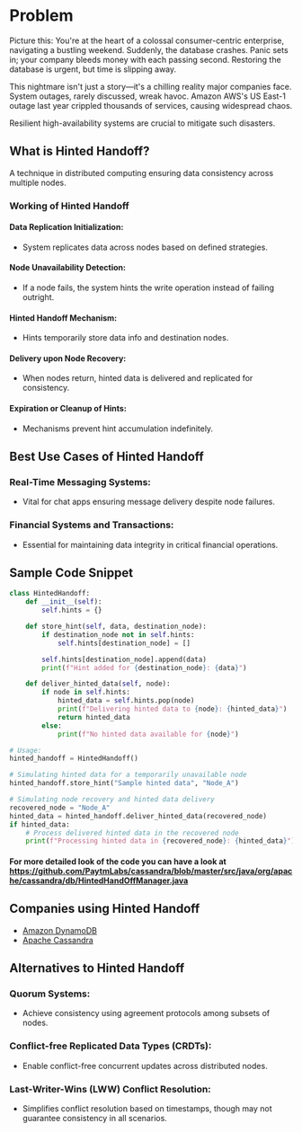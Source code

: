 # Problem
Picture this: You're at the heart of a colossal consumer-centric enterprise, navigating a bustling weekend. Suddenly, the database crashes. Panic sets in; your company bleeds money with each passing second. Restoring the database is urgent, but time is slipping away.

This nightmare isn't just a story—it's a chilling reality major companies face. System outages, rarely discussed, wreak havoc. Amazon AWS's US East-1 outage last year crippled thousands of services, causing widespread chaos.

Resilient high-availability systems are crucial to mitigate such disasters.

## What is Hinted Handoff?

A technique in distributed computing ensuring data consistency across multiple nodes.

### Working of Hinted Handoff

#### Data Replication Initialization:
- System replicates data across nodes based on defined strategies.

#### Node Unavailability Detection:
- If a node fails, the system hints the write operation instead of failing outright.

#### Hinted Handoff Mechanism:
- Hints temporarily store data info and destination nodes.

#### Delivery upon Node Recovery:
- When nodes return, hinted data is delivered and replicated for consistency.

#### Expiration or Cleanup of Hints:
- Mechanisms prevent hint accumulation indefinitely.

## Best Use Cases of Hinted Handoff

### Real-Time Messaging Systems:
- Vital for chat apps ensuring message delivery despite node failures.

### Financial Systems and Transactions:
- Essential for maintaining data integrity in critical financial operations.

## Sample Code Snippet 

```python
class HintedHandoff:
    def __init__(self):
        self.hints = {}

    def store_hint(self, data, destination_node):
        if destination_node not in self.hints:
            self.hints[destination_node] = []

        self.hints[destination_node].append(data)
        print(f"Hint added for {destination_node}: {data}")

    def deliver_hinted_data(self, node):
        if node in self.hints:
            hinted_data = self.hints.pop(node)
            print(f"Delivering hinted data to {node}: {hinted_data}")
            return hinted_data
        else:
            print(f"No hinted data available for {node}")

# Usage:
hinted_handoff = HintedHandoff()

# Simulating hinted data for a temporarily unavailable node
hinted_handoff.store_hint("Sample hinted data", "Node_A")

# Simulating node recovery and hinted data delivery
recovered_node = "Node_A"
hinted_data = hinted_handoff.deliver_hinted_data(recovered_node)
if hinted_data:
    # Process delivered hinted data in the recovered node
    print(f"Processing hinted data in {recovered_node}: {hinted_data}")
```

#### For more detailed look of the code you can have a look at https://github.com/PaytmLabs/cassandra/blob/master/src/java/org/apache/cassandra/db/HintedHandOffManager.java

## Companies using Hinted Handoff

- [Amazon DynamoDB](https://www.allthingsdistributed.com/2007/10/amazons_dynamo.html)
- [Apache Cassandra](https://cassandra.apache.org/doc/stable/cassandra/operating/hints.html)

## Alternatives to Hinted Handoff

### Quorum Systems:
- Achieve consistency using agreement protocols among subsets of nodes.

### Conflict-free Replicated Data Types (CRDTs):
- Enable conflict-free concurrent updates across distributed nodes.

### Last-Writer-Wins (LWW) Conflict Resolution:
- Simplifies conflict resolution based on timestamps, though may not guarantee consistency in all scenarios.



